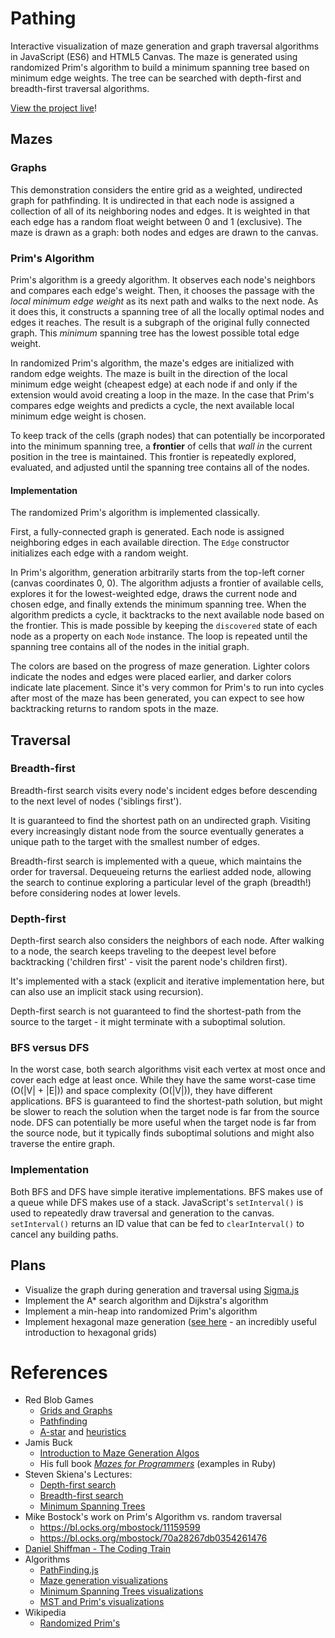 # Pathing

Interactive visualization of maze generation and graph traversal algorithms in JavaScript (ES6) and HTML5 Canvas. The maze is generated using randomized Prim's algorithm to build a minimum spanning tree based on minimum edge weights. The tree can be searched with depth-first and breadth-first traversal algorithms.

[View the project live](https://agarun.com/pathing/)!

## Mazes

### Graphs

This demonstration considers the entire grid as a weighted, undirected graph for pathfinding. It is undirected in that each node is assigned a collection of all of its neighboring nodes and edges. It is weighted in that each edge has a random float weight between 0 and 1 (exclusive). The maze is drawn as a graph: both nodes and edges are drawn to the canvas.

### Prim's Algorithm

Prim's algorithm is a greedy algorithm. It observes each node's neighbors and compares each edge's weight. Then, it chooses the passage with the *local minimum edge weight* as its next path and walks to the next node. As it does this, it constructs a spanning tree of all the locally optimal nodes and edges it reaches. The result is a subgraph of the original fully connected graph. This *minimum* spanning tree has the lowest possible total edge weight.

In randomized Prim's algorithm, the maze's edges are initialized with random edge weights. The maze is built in the direction of the local minimum edge weight (cheapest edge) at each node if and only if the extension would avoid creating a loop in the maze. In the case that Prim's compares edge weights and predicts a cycle, the next available local minimum edge weight is chosen.

To keep track of the cells (graph nodes) that can potentially be incorporated into the minimum spanning tree, a **frontier** of cells that *wall in* the current position in the tree is maintained. This frontier is repeatedly explored, evaluated, and adjusted until the spanning tree contains all of the nodes.

#### Implementation

The randomized Prim's algorithm is implemented classically.

First, a fully-connected graph is generated. Each node is assigned neighboring edges in each available direction. The `Edge` constructor initializes each edge with a random weight.

In Prim's algorithm, generation arbitrarily starts from the top-left corner (canvas coordinates 0, 0). The algorithm adjusts a frontier of available cells, explores it for the lowest-weighted edge, draws the current node and chosen edge, and finally extends the minimum spanning tree. When the algorithm predicts a cycle, it backtracks to the next available node based on the frontier. This is made possible by keeping the `discovered` state of each node as a property on each `Node` instance. The loop is repeated until the spanning tree contains all of the nodes in the initial graph.

The colors are based on the progress of maze generation. Lighter colors indicate the nodes and edges were placed earlier, and darker colors indicate late placement. Since it's very common for Prim's to run into cycles after most of the maze has been generated, you can expect to see how backtracking returns to random spots in the maze.

## Traversal

### Breadth-first

Breadth-first search visits every node's incident edges before descending to the next level of nodes ('siblings first').

It is guaranteed to find the shortest path on an undirected graph. Visiting every increasingly distant node from the source eventually generates a unique path to the target with the smallest number of edges.

Breadth-first search is implemented with a queue, which maintains the order for traversal. Dequeueing returns the earliest added node, allowing the search to continue exploring a particular level of the graph (breadth!) before considering nodes at lower levels.

### Depth-first

Depth-first search also considers the neighbors of each node. After walking to a node, the search keeps traveling to the deepest level before backtracking ('children first' - visit the parent node's children first).

It's implemented with a stack (explicit and iterative implementation here, but can also use an implicit stack using recursion).

Depth-first search is not guaranteed to find the shortest-path from the source to the target - it might terminate with a suboptimal solution.

### BFS versus DFS

In the worst case, both search algorithms visit each vertex at most once and cover each edge at least once. While they have the same worst-case time (O(|V| + |E|)) and space complexity (O(|V|)), they have different applications. BFS is guaranteed to find the shortest-path solution, but might be slower to reach the solution when the target node is far from the source node. DFS can potentially be more useful when the target node is far from the source node, but it typically finds suboptimal solutions and might also traverse the entire graph.

### Implementation

Both BFS and DFS have simple iterative implementations. BFS makes use of a queue while DFS makes use of a stack. JavaScript's `setInterval()` is used to repeatedly draw traversal and generation to the canvas. `setInterval()` returns an ID value that can be fed to `clearInterval()` to cancel any building paths.

## Plans

- Visualize the graph during generation and traversal using [Sigma.js](http://sigmajs.org/)
- Implement the A* search algorithm and Dijkstra's algorithm
- Implement a min-heap into randomized Prim's algorithm
- Implement hexagonal maze generation ([see here](https://www.redblobgames.com/grids/hexagons/) - an incredibly useful introduction to hexagonal grids)

# References
* Red Blob Games
  * [Grids and Graphs](http://www.redblobgames.com/pathfinding/grids/graphs.html)
  * [Pathfinding](http://www.redblobgames.com/pathfinding/tower-defense/index.html)
  * [A-star](http://www.redblobgames.com/pathfinding/a-star/introduction.html) and [heuristics](http://www.redblobgames.com/pathfinding/heuristics/differential.html)
* Jamis Buck
  * [Introduction to Maze Generation Algos](http://weblog.jamisbuck.org/2011/2/7/maze-generation-algorithm-recap)
  * His full book *[Mazes for Programmers](https://www.amazon.com/Mazes-Programmers-Twisty-Little-Passages/dp/1680500554)* (examples in Ruby)
* Steven Skiena's Lectures:
  * [Depth-first search](https://www3.cs.stonybrook.edu/~algorith/video-lectures/2007/lecture12.pdf)
  * [Breadth-first search](https://www3.cs.stonybrook.edu/~algorith/video-lectures/2007/lecture11.pdf)
  * [Minimum Spanning Trees](https://www3.cs.stonybrook.edu/~skiena/373/newlectures/lecture13.pdf)
* Mike Bostock's work on Prim's Algorithm vs. random traversal
  * https://bl.ocks.org/mbostock/11159599
  * https://bl.ocks.org/mbostock/70a28267db0354261476
* [Daniel Shiffman - The Coding Train](https://github.com/CodingTrain/AStar)
* Algorithms
  * [PathFinding.js](https://github.com/qiao/PathFinding.js)
  * [Maze generation visualizations](http://www.algostructure.com/specials/maze.php)
  * [Minimum Spanning Trees visualizations](https://visualgo.net/en/mst?slide=1)
  * [MST and Prim's visualizations](http://www.algomation.com/algorithm/prim-minimum-spanning-tree)
* Wikipedia
  * [Randomized Prim's](https://en.wikipedia.org/wiki/Maze_generation_algorithm#Randomized_Prim.27s_algorithm)
